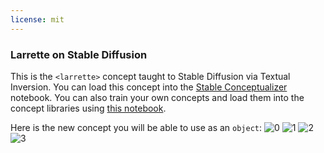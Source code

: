 ```yaml
---
license: mit
---
```

### Larrette on Stable Diffusion
This is the `<larrette>` concept taught to Stable Diffusion via Textual Inversion. You can load this concept into the [Stable Conceptualizer](https://colab.research.google.com/github/huggingface/notebooks/blob/main/diffusers/stable_conceptualizer_inference.ipynb) notebook. You can also train your own concepts and load them into the concept libraries using [this notebook](https://colab.research.google.com/github/huggingface/notebooks/blob/main/diffusers/sd_textual_inversion_training.ipynb).

Here is the new concept you will be able to use as an `object`:
![<larrette> 0](https://huggingface.co/sd-concepts-library/larrette/resolve/main/concept_images/3.jpeg)
![<larrette> 1](https://huggingface.co/sd-concepts-library/larrette/resolve/main/concept_images/0.jpeg)
![<larrette> 2](https://huggingface.co/sd-concepts-library/larrette/resolve/main/concept_images/2.jpeg)
![<larrette> 3](https://huggingface.co/sd-concepts-library/larrette/resolve/main/concept_images/1.jpeg)


